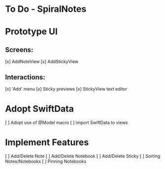 

# To Do - SpiralNotes 

#  Prototype UI
## Screens:
[x] AddNoteView
[x] AddStickyView

## Interactions:
[x] 'Add' menu
[x] Sticky previews 
[x] StickyView text editor

# Adopt SwiftData
[ ] Adopt use of @Model macro
[ ] import SwiftData to views

# Implement Features
[ ] Add/Delete Note
[ ] Add/Delete Notebook
[ ] Add/Delete Sticky
[ ] Sorting Notes/Notebooks
[ ] Pinning Notebooks
